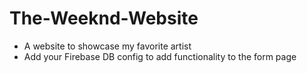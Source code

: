 # The-Weeknd-Website
- A website to showcase my favorite artist
- Add your Firebase DB config to add functionality to the form page
